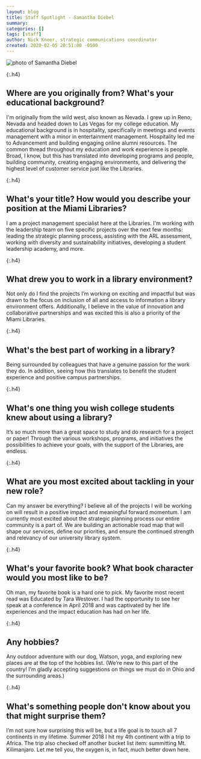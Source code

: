 ```yaml
---
layout: blog
title: Staff Spotlight - Samantha Diebel
summary:
categories: []
tags: [staff]
author: Nick Kneer, strategic communications coordinator
created: 2020-02-05 20:51:00 -0500
---
```

![photo of Samantha Diebel](/images/post-images/20-StaffProfile-Diebel.jpg)

{:.h4}
## Where are you originally from? What's your educational background?

I'm originally from the wild west, also known as Nevada. I grew up in Reno, Nevada and headed down to Las Vegas for my college education. My educational background is in hospitality, specifically in meetings and events management with a minor in entertainment management. Hospitality led me to Advancement and building engaging online alumni resources. The common thread throughout my education and work experience is people. Broad, I know, but this has translated into developing programs and people, building community, creating engaging environments, and delivering the highest level of customer service just like the Libraries.

{:.h4}
## What's your title? How would you describe your position at the Miami Libraries?

I am a project management specialist here at the Libraries. I'm working with the leadership team on five specific projects over the next few months: leading the strategic planning process, assisting with the ARL assessment, working with diversity and sustainability initiatives, developing a student leadership academy, and more.

{:.h4}
## What drew you to work in a library environment?
Not only do I find the projects I’m working on exciting and impactful but was drawn to the focus on inclusion of all and access to information a library environment offers. Additionally, I believe in the value of innovation and collaborative partnerships and was excited this is also a priority of the Miami Libraries.

{:.h4}
## What's the best part of working in a library?
Being surrounded by colleagues that have a genuine passion for the work they do. In addition, seeing how this translates to benefit the student experience and positive campus partnerships.

{:.h4}
## What's one thing you wish college students knew about using a library?
It’s so much more than a great space to study and do research for a project or paper! Through the various workshops, programs, and initiatives the possibilities to achieve your goals, with the support of the Libraries, are endless.

{:.h4}
## What are you most excited about tackling in your new role?
Can my answer be everything? I believe all of the projects I will be working on will result in a positive impact and meaningful forward momentum. I am currently most excited about the strategic planning process our entire community is a part of. We are building an actionable road map that will shape our services, define our priorities, and ensure the continued strength and relevancy of our university library system.

{:.h4}
## What's your favorite book? What book character would you most like to be?
Oh man, my favorite book is a hard one to pick. My favorite most recent read was Educated by Tara Westover. I had the opportunity to see her speak at a conference in April 2018 and was captivated by her life experiences and the impact education has had on her life.  

{:.h4}
## Any hobbies?
Any outdoor adventure with our dog, Watson, yoga, and exploring new places are at the top of the hobbies list. (We’re new to this part of the country! I’m gladly accepting suggestions on things we must do in Ohio and the surrounding areas.)

{:.h4}
## What's something people don't know about you that might surprise them?
I’m not sure how surprising this will be, but a life goal is to touch all 7 continents in my lifetime. Summer 2018 I hit my 4th continent with a trip to Africa. The trip also checked off another bucket list item: summitting Mt. Kilimanjaro. Let me tell you, the oxygen is, in fact, much better down here.

